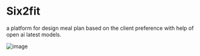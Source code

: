 # Six2fit

a platform for design meal plan based on the client preference with help of open ai latest models. 

![image](https://github.com/user-attachments/assets/364661ae-8700-4730-9307-e5e8d80710a5)
